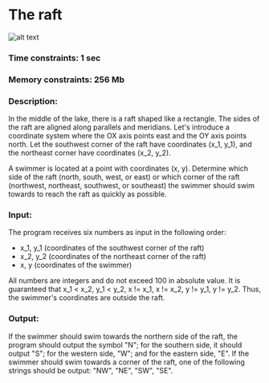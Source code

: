 # The raft

![alt text](https://contest.yandex.ru/testsys/statement-file?hash=eyJhbGciOiJkaXIiLCJlbmMiOiJBMjU2R0NNIn0..WtKkj8X7L1KKeLXV.ilJsL-F4DtGaoTnb-iKpX7VgxjtDYJMcRBVaQowX7OJGc9OXdPmI7PqbrKZBHdU7bGmlDfHSdm8swi2FoIah7_MUbLdjlw.Lpa_elDg5pSI4XVyggoxMQ)

### Time constraints: 1 sec
### Memory constraints: 256 Mb

### Description:
In the middle of the lake, there is a raft shaped like a rectangle. The sides of the raft are aligned along parallels and meridians. Let's introduce a coordinate system where the OX axis points east and the OY axis points north. Let the southwest corner of the raft have coordinates (x_1, y_1), and the northeast corner have coordinates (x_2, y_2).

A swimmer is located at a point with coordinates (x, y). Determine which side of the raft (north, south, west, or east) or which corner of the raft (northwest, northeast, southwest, or southeast) the swimmer should swim towards to reach the raft as quickly as possible.

### Input:
The program receives six numbers as input in the following order:
- x_1, y_1 (coordinates of the southwest corner of the raft)
- x_2, y_2 (coordinates of the northeast corner of the raft)
- x, y (coordinates of the swimmer)

All numbers are integers and do not exceed 100 in absolute value. It is guaranteed that x_1 < x_2, y_1 < y_2, x != x_1, x != x_2, y != y_1, y != y_2. Thus, the swimmer's coordinates are outside the raft.

### Output:
If the swimmer should swim towards the northern side of the raft, the program should output the symbol "N"; for the southern side, it should output "S"; for the western side, "W"; and for the eastern side, "E". If the swimmer should swim towards a corner of the raft, one of the following strings should be output: "NW", "NE", "SW", "SE".

